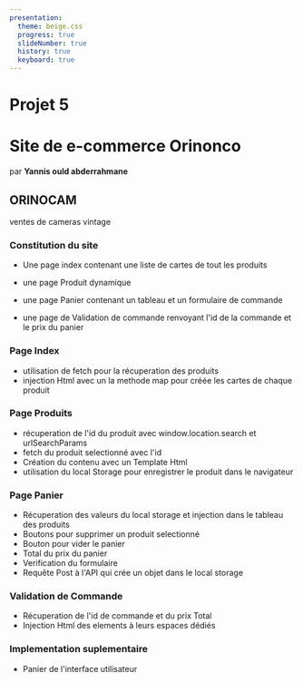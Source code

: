 ```yaml
---
presentation:
  theme: beige.css
  progress: true
  slideNumber: true
  history: true
  keyboard: true
---
```


<!-- slide -->

# Projet 5

# Site de e-commerce Orinonco

par **Yannis ould abderrahmane**

<!-- slide -->

## ORINOCAM

ventes de cameras vintage

<!-- slide -->

### Constitution du site

- Une page index contenant une liste de cartes de tout les produits

- une page Produit dynamique

- une page Panier contenant un tableau et un formulaire de commande

- une page de Validation de commande renvoyant l'id de la commande et le prix du panier

<!-- slide -->

### Page Index

- utilisation de fetch pour la récuperation des produits
- injection Html avec un la methode map pour créée les cartes de chaque produit

<!-- slide -->

### Page Produits

- récuperation de l'id du produit avec window.location.search et urlSearchParams
- fetch du produit selectionné avec l'id
- Création du contenu avec un Template Html
- utilisation du local Storage pour enregistrer le produit dans le navigateur

<!-- slide -->

### Page Panier

- Récuperation des valeurs du local storage et injection dans le tableau des produits
- Boutons pour supprimer un produit selectionné
- Bouton pour vider le panier
- Total du prix du panier
- Verification du formulaire
- Requête Post à l'API qui crée un objet dans le local storage

<!-- slide -->

### Validation de Commande

- Récuperation de l'id de commande et du prix Total
- Injection Html des elements à leurs espaces dédiés

<!-- slide -->

### Implementation suplementaire

- Panier de l'interface utilisateur

